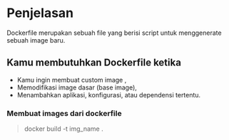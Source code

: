 # Penjelasan

Dockerfile merupakan sebuah file yang berisi script untuk menggenerate sebuah image baru.

## Kamu membutuhkan Dockerfile ketika

- Kamu ingin membuat custom image ,
- Memodifikasi image dasar (base image),
- Menambahkan aplikasi, konfigurasi, atau dependensi tertentu.

### Membuat images dari dockerfile

> docker build -t img_name .
